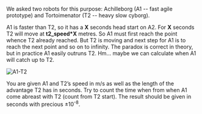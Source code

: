 We asked two robots for this purpose:
Achilleborg (A1 -- fast agile prototype) and Tortoimenator (T2 -- heavy slow cyborg).


A1 is faster than T2, so it has a **X** seconds head start on A2.
For **X** seconds T2 will move at **t2_speed*X** metres.
So A1 must first reach the point whence T2 already reached.
But T2 is moving and next step for A1 is to reach the next point and so on to infinity.
The paradox is correct in theory,
but in practice A1 easily outruns T2. Hm... maybe we can calculate when A1 will catch up to T2.

![A1-T2](A1-T2.png)

You are given A1 and T2’s speed in m/s as well as the length of the advantage T2 has in seconds.
Try to count the time when from when A1 come abreast with T2 (count from T2 start).
The result should be given in seconds with precious &plusmn;10<sup>-8</sup>.
